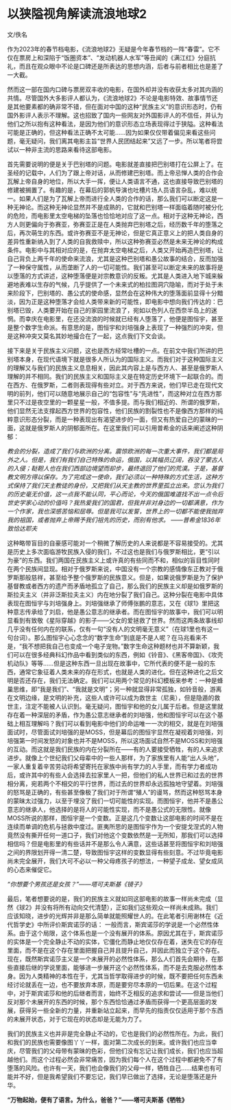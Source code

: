 # 以狭隘视角解读流浪地球2
文/佚名

作为2023年的春节档电影，《流浪地球2》无疑是今年春节档的一阵“春雷”。它不仅在票房上和深陷于“饭圈资本”、“发动机器人水军”等丑闻的《满江红》分庭抗礼，而且在观众眼中不论是口碑还是所表达的思想内涵，后者与前者相比也是差了一大截。

然而这一部在国内口碑与票房双丰收的电影，在国外却并没有收获太多对其内涵的共情。尽管国外大多影评人都认为，《流浪地球2》不论是电影特效、故事情节还是其他要素都的确非常不错，但在面对中国的这种“民族主义”的意识形态时，仍有国外影评人表示不理解。这也招致了国内一些网友对外国影评人的不信任，并认为他们之所以抱有这种看法，是因为他们的意识形态立场表现得过于狭隘。这种看法可能是正确的，但这种看法正确不太可能……因为如果仅仅带着偏见来看这些问题，毫无疑问，我们离其电影主旨“世界人民团结起来”又远了一步。所以笔者将尝试以一种非主流的思路来看待这部电影。

首先需要说明的便是关于巴别塔的问题。电影就差直接把巴别塔打在公屏上了。在圣经的记载中，人们为了跟上帝对话，从而修建巴别塔。而上帝忌惮人类的合作会瓦解上帝自身的地位，所以大手一挥，便让人类语言不通，这也直接导致巴别塔的修建被搁置了。有趣的是，在幕后的郭帆导演也吐槽片场人员语言杂乱，难以统一。如果人们是为了瓦解上帝而进行全人类的合作的话，那么我们可以断定这是一种无神论。而这种无神论显然并不是成熟的，它就和巴别塔一样面临着随时被分化的危险，而电影里太空电梯的坠落也恰恰地对应了这一点。相对于这种无神论，西方人则更偏向于弥赛亚，弥赛亚正是在人类抛弃巴别塔之后，经历数千年的堕落之后，再次萌生的东西。或许弥赛亚不是无神论，但是它真正意义上的把人类自身的差异性重新纳入到了人类的自我救赎中，所以这种弥赛亚必然是未来无神论的构成条件。电影中与其相对应的是，在抛弃太空电梯之后，人类又开始再造巴别塔，让自己背负上两千年的使命来流浪，尤其是这种巴别塔和愚公故事的结合，反而加强了一种保守属性，从而垄断了人的一切可能性。我们甚至可以断定未来的故事将是以堕落的方式讲述，这种堕落便是对宗教意识的反叛。尤其是人类进入地下城来躲避地表难以生存的气候，几乎提供了一个未来式的柏拉图洞穴隐喻，而对于处于未来阶段下，巴别塔的、愚公式的使命感，显然会在这种伟大的堕落面前显得十分黯淡，因为正是这种堕落才会给人类带来新的可能性，即电影中想向我们传达的：巴别塔已毁，人类要开始在自己的家园里流浪了，宛如以色列人在西奈半岛上的迷惘。而幸庆在电影里，在还没流浪的时候就已经有人堕落了，他便是图恒宇，甚至是整个数字生命派。有意思的是，图恒宇和刘培强身上表现了一种强烈的冲突，但是这种冲突又莫名其妙地撮合在了一起，这点我们下文会谈。

接下来是关于民族主义问题，这也是西方经常吐槽的一点。在前文中我们所讲的巴别塔本身，在现代语境下就是很多人所认为的国际主义。而我们对于这种国际主义的理解又与我们的民族主义息息相关，因此其内容上是与西方人、甚至是俄罗斯人理解的并不相同。我们的民族主义和国际主义是在特定历史环境下一起联合的。而在西方、在俄罗斯，二者则表现得有些对立。对于西方来说，他们早已走在现代文明的前列，他们可以随意地展示自己的“包容性”与“先进性”，而这种对立在西方那里只不过是夜空里的一颗星星一般，不值多提。而与我们相近的、所谓的俄罗斯，他们显然无法支撑起西方世界的包容性，他们民族的割裂性也不是像西方那样的纯粹意识形态分裂，而是一种表现出有渴望进步的一面，但又有热爱自己的蒙昧的一面，这就是俄罗斯人的阴郁面所在。在这里我们可以引用普希金的话来阐述这种阴郁：

_教会的分裂，造成了我们与欧洲的分离。震惊欧洲的每一次重大事件，我们都是局外之人。但是，我们有我们自己特殊的命运，俄国，以其幅员辽阔，吞没了蒙古人的入侵；鞑靼人也在我们西部边境望而却步，最终退回了他们的荒漠。于是，基督教文明方得以保存。为了完成这一使命，我们必须以一种特殊的方式生活，这种方式保持了我们天主教徒的身份，又把我们从天主教的世界里孤立出来。您认为我们的历史毫无价值，这一点我不能认同，平心而论，今天的俄国难道找不出一点令后世史学家心动的价值吗？我热爱我们的国君，但我并非对身边的一切都满意，作为一个作家，我也深感苦恼和屈辱。但是我可以发誓，世界上的一切都不能使我抛弃我的祖国，或者抛弃上帝赐予我们祖先的历史，而别有他求。
——普希金1836年致恰达耶夫_

这种略带盲目的自豪感可能对一个稍微了解历史的人来说都是不容易接受的。尤其是历史上多次面临游牧民族入侵的我们，不过这也是我们与俄罗斯相比，更“引以为豪”的东西。我们两国在民族主义上或许真的有些同而不和，相似的盲目性同时在两个民族间显现。相对于俄罗斯来说，中国没有一个宗教的感情像东正教对于俄罗斯那般慈祥，甚至给予整个俄罗斯的民族意义。但是，如果说俄罗斯是为了保护基督教或者西方的遗产而矛盾地孤立了自己，那么我们的民族主义却是如俄罗斯的斯拉夫主义（并非泛斯拉夫主义）内在地分裂了我们自己。这种分裂在电影中具体表现在图恒宇与刘培强身上。刘培强继承了师傅张鹏的意志，又在《球1》里把这种意志传承给了刘启，他是愚公意志的继承者。而在图恒宇的故事中，我们可以明显看到有致敬《星际穿越》的影子——父女的爱拯救了世界。然而这两条故事线却几乎没有任何内在的联系，仅有一句“没有人的文明毫无意义”（在球1里也有这一句台词）。那么图恒宇心心念念的“数字生命”到底是不是人呢？在马兆看来不是，“我不想把我自己也变成一个电子宠物。”数字生命这种题材也并不算新颖，我们可以在很多经典科幻作品中看到类似的东西，例如《铃音》、《黑客帝国》、《攻壳机动队》等等……但是这种东西一旦出现在故事中，它所代表的便不是一般的东西，通常它象征着人类未来的存在形式，也就是人类的进化。但在这种进化之后文明是否还存在，我们无法确定。我们可以用两个常见的科幻模板来参考：一种是蜂巢思维，即“我是我们”、“我就是文明”；另一种就显得非常孤独，如铃音般，游离在文明边缘，是文明的补充，这些人或许可以成为救世主（尼奥），但是隐遁的救世主，注定不能被人认识到。毫无疑问，图恒宇和他的女儿属于后者。但是这里就存在着一种深层的矛盾，作为愚公意志继承者的刘培强，他和图恒宇可以在这个基础上相互理解吗？我们可以看到电影中他们的命运唯一一次的相交，就是在刘培强面试时，尽管面试刘培强的是MOSS，但是幕后的图恒宇显然在凝视着刘培强，刘培强第一时间发怒的对象也并不是MOSS，所以这场面试自然不是MOSS和刘培强的互动。而这就是我们民族的内在分裂所在——有的人要接受牺牲，有的人来追求进步。就像上个世纪我们父母辈中的一些人那样，为了家族里有人能“出人头地”，一家人重复着辛苦劳动将希望寄托在家族中尚有学力的人手里，而有学力者成功后，或许其中的有些人会选择去拉家里人一把，但他们的私人世界已和过去的世界相分离，宛若两个不相交的平行世界，而过去的世界却永远孤独地守望着。刘培强的怒骂是正确的，有些甚至像极了我们对于所谓“殖人”的谩骂，然而这种怒骂本身的蒙昧太过强力，以至于埋没了我们一切可能性的实现。而图恒宇，他并不是愚公意志的继承人，他选择的是将人的可能性实现，而不是愚公式的无限性。就像MOSS所说的那样，图恒宇是一个变数。正是这几个变数让这部电影的时间不是在连续而单调的危机与拯救中度过。匪夷所思的是图恒宇作为一个安提戈涅式的人物竟然没有撕开任何一道口子，我们对他这个变数依然是一无所知，那我们可以选择相信吗？但是电影里的有些话并不是那么令人满意，这些话甚至将图恒宇和刘培强之间的界限划开得一清二楚，导致图恒宇这样的变数显得有些刻意。不过毕竟电影尚未完全展开，我们大可不必以一种父母疼孩子的想法，一种望子成龙、望女成凤的心态来催促它。

_“你想要个男孩还是女孩？”——塔可夫斯基《镜子》_

最后，笔者想要说的是，我们的民族主义就如同这部电影的故事一样尚未完成（显然《球2》并没有将所有动向交代清楚），正如我们这些观众一样尚未成熟。我们应该知晓，进步的光辉并非是那么简单就能照耀世人的。在此笔者引用谢林在《近代哲学史》中所评价斯宾诺莎的话：
一般而言，斯宾诺莎的学说是一个必然性体系。由于这个局限，这个体系也是一个没有展开的体系。原因尤其在于，斯宾诺莎的实体是一个完全静止不动的实体，它僵化而静止地仅仅存在着，迷失在它的存在里面，而不是在这个存在里面把握自己并且提升自己，并因此而独立于这个存在。现在，既然斯宾诺莎主义是一个未展开的必然性体系，那么人们首先会期待，在那些直接后继的学说里面，能够进一步展开这个必然性体系，而不是去克服必然性本身。因为人类精神的本性在于，尤其当哲学取得进步的时候，既不要把任何东西未经讨论就丢在一边，也不要放弃本原，而是要穷尽本原的一切后果。在这个过程中，对于斯宾诺莎和他的后继者而言，始终不乏相反的追求和尝试——但是当他们反对那个未展开的东西的时候，那个东西恰恰通过矛盾而获得一个更高层面的发展，获得另一些全新的力量，并重新站立起来，而早先的指责仅仅适用于那个东西的未展开状态，对于它现在的状态却是无能为力了。

我们的民族主义也并非是完全静止不动的，它也是我们的必然性所在。为此，我们和我们的民族也需要像图丫丫一样，面对第二次成长的到来。或许我们也应当幸庆，尽管我们的父母带有蒙昧的色彩，但他们没有忘记让我们成长，我们也应当超越他们。而这个过程必然会非常痛苦，因为我们每个人在这个过程中都避免不了有堕落的风险。也许有一天，我们也会像我们的父母一样，牺牲自己……结果也有可能并不好，但是我希望我们不要忘记，我们早已做出了选择，无论是堕落还是升华。

**“万物起始，便有了语言。为什么，爸爸？”——塔可夫斯基《牺牲》**

